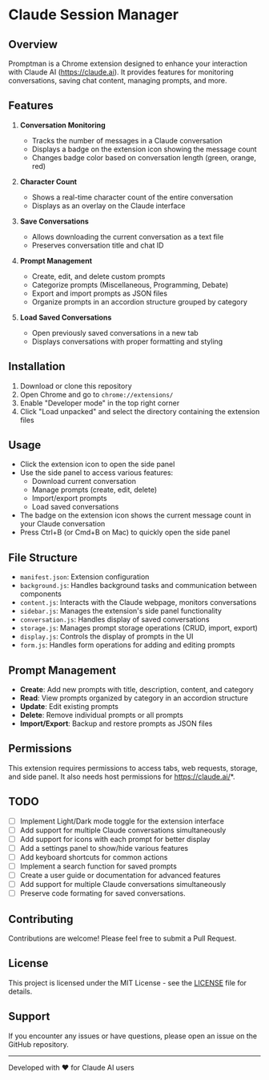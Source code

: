 # Claude Session Manager

## Overview

Promptman is a Chrome extension designed to enhance your interaction with Claude AI (https://claude.ai). It provides features for monitoring conversations, saving chat content, managing prompts, and more.

## Features

1. **Conversation Monitoring**
   - Tracks the number of messages in a Claude conversation
   - Displays a badge on the extension icon showing the message count
   - Changes badge color based on conversation length (green, orange, red)

2. **Character Count**
   - Shows a real-time character count of the entire conversation
   - Displays as an overlay on the Claude interface

3. **Save Conversations**
   - Allows downloading the current conversation as a text file
   - Preserves conversation title and chat ID

4. **Prompt Management**
   - Create, edit, and delete custom prompts
   - Categorize prompts (Miscellaneous, Programming, Debate)
   - Export and import prompts as JSON files
   - Organize prompts in an accordion structure grouped by category

5. **Load Saved Conversations**
   - Open previously saved conversations in a new tab
   - Displays conversations with proper formatting and styling

## Installation

1. Download or clone this repository
2. Open Chrome and go to `chrome://extensions/`
3. Enable "Developer mode" in the top right corner
4. Click "Load unpacked" and select the directory containing the extension files

## Usage

- Click the extension icon to open the side panel
- Use the side panel to access various features:
  - Download current conversation
  - Manage prompts (create, edit, delete)
  - Import/export prompts
  - Load saved conversations
- The badge on the extension icon shows the current message count in your Claude conversation
- Press Ctrl+B (or Cmd+B on Mac) to quickly open the side panel

## File Structure

- `manifest.json`: Extension configuration
- `background.js`: Handles background tasks and communication between components
- `content.js`: Interacts with the Claude webpage, monitors conversations
- `sidebar.js`: Manages the extension's side panel functionality
- `conversation.js`: Handles display of saved conversations
- `storage.js`: Manages prompt storage operations (CRUD, import, export)
- `display.js`: Controls the display of prompts in the UI
- `form.js`: Handles form operations for adding and editing prompts

## Prompt Management

- **Create**: Add new prompts with title, description, content, and category
- **Read**: View prompts organized by category in an accordion structure
- **Update**: Edit existing prompts
- **Delete**: Remove individual prompts or all prompts
- **Import/Export**: Backup and restore prompts as JSON files

## Permissions

This extension requires permissions to access tabs, web requests, storage, and side panel. It also needs host permissions for https://claude.ai/*.

## TODO 

- [ ] Implement Light/Dark mode toggle for the extension interface
- [ ] Add support for multiple Claude conversations simultaneously
- [ ] Add support for icons with each prompt for better display
- [ ] Add a settings panel to show/hide various features
- [ ] Add keyboard shortcuts for common actions
- [ ] Implement a search function for saved prompts
- [ ] Create a user guide or documentation for advanced features
- [ ] Add support for multiple Claude conversations simultaneously
- [ ] Preserve code formating for saved conversations.

## Contributing

Contributions are welcome! Please feel free to submit a Pull Request.

## License

This project is licensed under the MIT License - see the [LICENSE](LICENSE) file for details.

## Support

If you encounter any issues or have questions, please open an issue on the GitHub repository.

---

Developed with ❤️ for Claude AI users